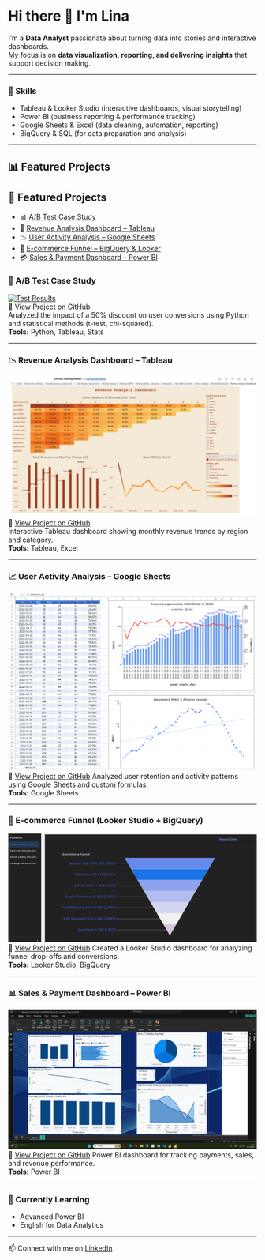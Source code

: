 # Hi there 👋 I'm Lina  

I’m a **Data Analyst** passionate about turning data into stories and interactive dashboards.  
My focus is on **data visualization, reporting, and delivering insights** that support decision making.  

---

### 🔧 Skills
- Tableau & Looker Studio (interactive dashboards, visual storytelling)  
- Power BI (business reporting & performance tracking)  
- Google Sheets & Excel (data cleaning, automation, reporting)  
- BigQuery & SQL (for data preparation and analysis)  

---


## 📊 Featured Projects

## 📂 Featured Projects

- 📊 [A/B Test Case Study](https://github.com/linaherasymenko/ab-test-discount-subscription)  
- 🎯 [Revenue Analysis Dashboard – Tableau](https://github.com/linaherasymenko/tableau-revenue-analysis-dashboard)  
- 📉 [User Activity Analysis – Google Sheets](https://github.com/linaherasymenko/user-retention-activity-analysis)  
- 🛒 [E-commerce Funnel – BigQuery & Looker](https://github.com/linaherasymenko/E-commerce-Conversion-Analysis-Looker-Studio-BigQuery-)  
- 💳 [Sales & Payment Dashboard – Power BI](https://github.com/linaherasymenko/Sales-Payment-Analysis-Dashboard-Power-BI-)

### 🧪 A/B Test Case Study  
[![Test Results](https://github.com/linaherasymenko/ab-test-discount-subscription/blob/main/test_results.png?raw=true)](https://github.com/linaherasymenko/ab-test-discount-subscription)  
🔗 [View Project on GitHub](https://github.com/linaherasymenko/ab-test-discount-subscription)  
Analyzed the impact of a 50% discount on user conversions using Python and statistical methods (t-test, chi-squared).  
**Tools:** Python, Tableau, Stats

---

### 📉 Revenue Analysis Dashboard – Tableau  
[![Revenue Analysis](https://github.com/linaherasymenko/tableau-revenue-analysis-dashboard/blob/main/revenue_new.png?raw=true)](https://github.com/linaherasymenko/tableau-revenue-analysis-dashboard)  
🔗 [View Project on GitHub](https://github.com/linaherasymenko/tableau-revenue-analysis-dashboard)  
Interactive Tableau dashboard showing monthly revenue trends by region and category.  
**Tools:** Tableau, Excel

---

### 📈 User Activity Analysis – Google Sheets  
[![User Activity](https://github.com/linaherasymenko/user-retention-activity-analysis/blob/main/weekly_dauwau_dynamics.png?raw=true)](https://github.com/linaherasymenko/user-retention-activity-analysis)  
🔗 [View Project on GitHub](https://github.com/linaherasymenko/user-retention-activity-analysis) 
Analyzed user retention and activity patterns using Google Sheets and custom formulas.  
**Tools:** Google Sheets

---

### 🛒 E-commerce Funnel (Looker Studio + BigQuery)  
[![E-commerce Funnel](https://github.com/linaherasymenko/E-commerce-Conversion-Analysis-Looker-Studio-BigQuery-/blob/main/ecommerce_funnel.png?raw=true)](https://github.com/linaherasymenko/E-commerce-Conversion-Analysis-Looker-Studio-BigQuery-)  
🔗 [View Project on GitHub](https://github.com/linaherasymenko/E-commerce-Conversion-Analysis-Looker-Studio-BigQuery-) 
Created a Looker Studio dashboard for analyzing funnel drop-offs and conversions.  
**Tools:** Looker Studio, BigQuery

---

### 📊 Sales & Payment Dashboard – Power BI  
[![Sales Dashboard](https://github.com/linaherasymenko/Sales-Payment-Analysis-Dashboard-Power-BI-/blob/main/sales_payment_power_BI.png?raw=true)](https://github.com/linaherasymenko/Sales-Payment-Analysis-Dashboard-Power-BI-)  
🔗 [View Project on GitHub](https://github.com/linaherasymenko/Sales-Payment-Analysis-Dashboard-Power-BI-)
Power BI dashboard for tracking payments, sales, and revenue performance.  
**Tools:** Power BI



---

### 🌱 Currently Learning
- Advanced Power BI  
- English for Data Analytics  

---

📫 Connect with me on [LinkedIn](https://www.linkedin.com/in/lina-herasymenko)
